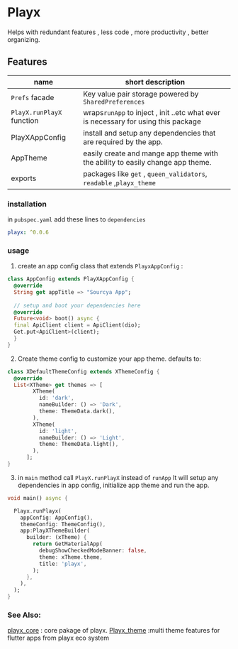 # Playx
Helps with redundant features , less code , more productivity , better organizing.

## Features

| name                      | short description                                                                      |  
| ------------------------- |----------------------------------------------------------------------------------------|  
| `Prefs` facade            | Key value pair storage powered by `SharedPreferences`                                  |  
| `PlayX.runPlayX` function | wraps`runApp` to inject , init ..etc what ever is necessary for   using this package   |  
| PlayXAppConfig            | install and setup any dependencies that are required by the app.                       |  
| AppTheme                  | easily create and mange app theme with the ability to easily change app theme.         |  
| exports                   | packages like `get` , `queen_validators`, `readable` ,`playx_theme`                    |  


### installation

in `pubspec.yaml` add these lines to `dependencies`

```yaml  
playx: ^0.0.6  
```  

### usage

1.  create an app config class that extends ``PlayxAppConfig`` :
```dart
class AppConfig extends PlayXAppConfig {  
  @override  
  String get appTitle => "Sourcya App";  
  
  // setup and boot your dependencies here  
  @override  
  Future<void> boot() async {  
  final ApiClient client = ApiClient(dio);  
  Get.put<ApiClient>(client);  
  }  
}
```
2. Create theme config to customize your app theme.
   defaults to:
```dart
class XDefaultThemeConfig extends XThemeConfig {
  @override
  List<XTheme> get themes => [
        XTheme(
          id: 'dark',
          nameBuilder: () => 'Dark',
          theme: ThemeData.dark(),
        ),
        XTheme(
          id: 'light',
          nameBuilder: () => 'Light',
          theme: ThemeData.light(),
        ),
      ];
}
```

3. in `main` method call `PlayX.runPlayX` instead of `runApp`
   It will setup any dependencies in app config, initialize app theme and run the app.
```dart
void main() async {

  Playx.runPlayx(
    appConfig: AppConfig(),
    themeConfig: ThemeConfig(),
    app:PlayXThemeBuilder(
      builder: (xTheme) {
        return GetMaterialApp(
          debugShowCheckedModeBanner: false,
          theme: xTheme.theme,
          title: 'playx',
        );
      },
    ), 
  );
}
```
### See Also:
[playx_core](https://pub.dev/packages/playx_core) : core pakage of playx.
[Playx_theme](https://pub.dev/packages/playx_theme) :multi theme features for flutter apps from playx eco system